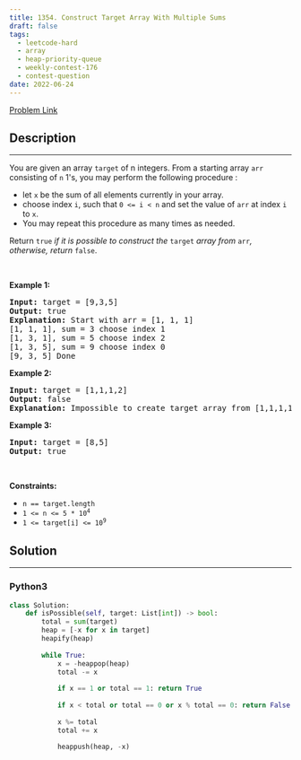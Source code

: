 ```yaml
---
title: 1354. Construct Target Array With Multiple Sums
draft: false
tags: 
  - leetcode-hard
  - array
  - heap-priority-queue
  - weekly-contest-176
  - contest-question
date: 2022-06-24
---
```


[Problem Link](https://leetcode.com/problems/construct-target-array-with-multiple-sums/)

## Description

---
<p>You are given an array <code>target</code> of n integers. From a starting array <code>arr</code> consisting of <code>n</code> 1&#39;s, you may perform the following procedure :</p>

<ul>
	<li>let <code>x</code> be the sum of all elements currently in your array.</li>
	<li>choose index <code>i</code>, such that <code>0 &lt;= i &lt; n</code> and set the value of <code>arr</code> at index <code>i</code> to <code>x</code>.</li>
	<li>You may repeat this procedure as many times as needed.</li>
</ul>

<p>Return <code>true</code> <em>if it is possible to construct the</em> <code>target</code> <em>array from</em> <code>arr</code><em>, otherwise, return</em> <code>false</code>.</p>

<p>&nbsp;</p>
<p><strong class="example">Example 1:</strong></p>

<pre>
<strong>Input:</strong> target = [9,3,5]
<strong>Output:</strong> true
<strong>Explanation:</strong> Start with arr = [1, 1, 1] 
[1, 1, 1], sum = 3 choose index 1
[1, 3, 1], sum = 5 choose index 2
[1, 3, 5], sum = 9 choose index 0
[9, 3, 5] Done
</pre>

<p><strong class="example">Example 2:</strong></p>

<pre>
<strong>Input:</strong> target = [1,1,1,2]
<strong>Output:</strong> false
<strong>Explanation:</strong> Impossible to create target array from [1,1,1,1].
</pre>

<p><strong class="example">Example 3:</strong></p>

<pre>
<strong>Input:</strong> target = [8,5]
<strong>Output:</strong> true
</pre>

<p>&nbsp;</p>
<p><strong>Constraints:</strong></p>

<ul>
	<li><code>n == target.length</code></li>
	<li><code>1 &lt;= n &lt;= 5 * 10<sup>4</sup></code></li>
	<li><code>1 &lt;= target[i] &lt;= 10<sup>9</sup></code></li>
</ul>


## Solution

---
### Python3
``` py title='construct-target-array-with-multiple-sums'
class Solution:
    def isPossible(self, target: List[int]) -> bool:
        total = sum(target)
        heap = [-x for x in target]
        heapify(heap)
        
        while True:
            x = -heappop(heap)
            total -= x
            
            if x == 1 or total == 1: return True
            
            if x < total or total == 0 or x % total == 0: return False
            
            x %= total
            total += x
            
            heappush(heap, -x)
```

